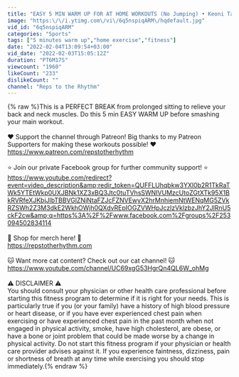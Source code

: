 ```yaml
---
title: "EASY 5 MIN WARM UP FOR AT HOME WORKOUTS (No Jumping) • Keoni Tamayo"
image: "https:\/\/i.ytimg.com\/vi\/6q5nspiqARM\/hqdefault.jpg"
vid_id: "6q5nspiqARM"
categories: "Sports"
tags: ["5 minutes warm up","home exercise","fitness"]
date: "2022-02-04T13:09:54+03:00"
vid_date: "2022-02-03T15:05:12Z"
duration: "PT6M17S"
viewcount: "1960"
likeCount: "233"
dislikeCount: ""
channel: "Reps to the Rhythm"
---
```

{% raw %}This is a PERFECT BREAK from prolonged sitting to relieve your back and neck muscles. Do this 5 min EASY WARM UP before smashing your main workout. <br /><br />❤️ Support the channel through Patreon! Big thanks to my Patreon Supporters for making these workouts possible! ❤️<br /><a rel="nofollow" target="blank" href="https://www.patreon.com/repstotherhythm">https://www.patreon.com/repstotherhythm</a><br /><br />⭐ Join our private Facebook group for further community support! ⭐<br /><a rel="nofollow" target="blank" href="https://www.youtube.com/redirect?event=video_description&amp;redir_token=QUFFLUhqbkw3YXl0b2R1TkRaTWk5YTEtWkp0UXJBNk1XZ3xBQ3Jtc0tuTVhsSWNIVUMzcUtoZGtXTk95X1BkRVRfeXJKbjJlbTBBVGlZNjNtaFZJcFZNVEwyX2hrMnhiemNtWENqMG5ZVkRZSWh2Z3M3dkE2WkhOWjh0QXdvREpIOGZVWHpJczlzVklzbzJhY2JlRnU5ckF2cw&amp;q=https%3A%2F%2Fwww.facebook.com%2Fgroups%2F253094502834114">https://www.youtube.com/redirect?event=video_description&amp;redir_token=QUFFLUhqbkw3YXl0b2R1TkRaTWk5YTEtWkp0UXJBNk1XZ3xBQ3Jtc0tuTVhsSWNIVUMzcUtoZGtXTk95X1BkRVRfeXJKbjJlbTBBVGlZNjNtaFZJcFZNVEwyX2hrMnhiemNtWENqMG5ZVkRZSWh2Z3M3dkE2WkhOWjh0QXdvREpIOGZVWHpJczlzVklzbzJhY2JlRnU5ckF2cw&amp;q=https%3A%2F%2Fwww.facebook.com%2Fgroups%2F253094502834114</a><br /><br />👕 Shop for merch here! 👕<br /><a rel="nofollow" target="blank" href="https://repstotherhythm.com">https://repstotherhythm.com</a><br /><br />🐱 Want more cat content? Check out our cat channel! 🐱<br /><a rel="nofollow" target="blank" href="https://www.youtube.com/channel/UC69xgG53HgrQn4QL6W_ohMg">https://www.youtube.com/channel/UC69xgG53HgrQn4QL6W_ohMg</a><br /><br />⚠️ DISCLAIMER ⚠️<br />You should consult your physician or other health care professional before starting this fitness program to determine if it is right for your needs. This is particularly true if you (or your family) have a history of high blood pressure or heart disease, or if you have ever experienced chest pain when exercising or have experienced chest pain in the past month when not engaged in physical activity, smoke, have high cholesterol, are obese, or have a bone or joint problem that could be made worse by a change in physical activity. Do not start this fitness program if your physician or health care provider advises against it. If you experience faintness, dizziness, pain or shortness of breath at any time while exercising you should stop immediately.{% endraw %}
